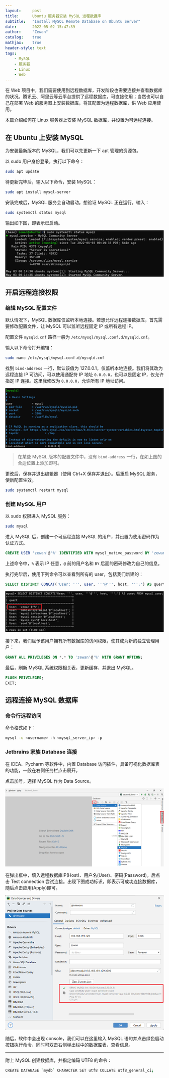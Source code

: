 ```yaml
---
layout:     post
title:      Ubuntu 服务器安装 MySQL 远程数据库
subtitle:   "Install MySQL Remote Database on Ubuntu Server"
date:       2022-05-02 15:47:39
author:     "Zewan"
catalog:    true
mathjax:    true
header-style: text
tags:
    - MySQL
    - 服务器
    - Linux
    - Web
---
```


在 Web 项目中，我们需要使用到远程数据库，开发阶段也需要连接并查看数据库的状况。腾讯云、阿里云等云平台提供了远程数据库，可直接使用；当然也可以自己在部署 Web 的服务器上安装数据库，将其配置为远程数据库，供 Web 应用使用。

本篇介绍如何在 Linux 服务器上安装 MySQL 数据库，并设置为可远程连接。

## 在 Ubuntu 上安装 MySQL

为安装最新版本的 MySQL，我们可以先更新一下 apt 管理的资源包。

以 sudo 用户身份登录，执行以下命令：

```bash
sudo apt update
```

待更新完毕后，输入以下命令，安装 MySQL：

```bash
sudo apt install mysql-server
```

安装完成后，MySQL 服务会自动启动。想验证 MySQL 正在运行，输入：

```bash
sudo systemctl status mysql
```

输出如下图，即表示已启动。

![MySQL已启动](/img/in-post/post-ubuntu-mysql/mysql-running.png)

## 开启远程连接权限

### 编辑 MySQL 配置文件

默认情况下，MySQL 数据库仅监听本地连接。若想允许远程连接数据库，首先需要修改配置文件，让 MySQL 可以监听远程固定 IP 或所有远程 IP。

配置文件 `mysqld.cnf` 路径一般为 `/etc/mysql/mysql.conf.d/mysqld.cnf`。

输入以下命令打开编辑：

```bash
sudo nano /etc/mysql/mysql.conf.d/mysqld.cnf
```

找到 `bind-address` 一行，默认该值为 127.0.0.1，仅监听本地连接。我们将其改为远程连接 IP 可访问，可以使用通配符 IP 地址 `0.0.0.0`，也可以是固定 IP，仅允许指定 IP 连接。这里我修改为 `0.0.0.0`，允许所有 IP 地址访问。

![mysqld.cnf](/img/in-post/post-ubuntu-mysql/mysqld_cnf.png)

> 在某些 MySQL 版本的配置文件中，没有 `bind-address` 一行，在如上图的合适位置上添加即可。

更改后，保存并退出编辑器（使用 Ctrl+X 保存并退出）。后重启 MySQL 服务，使新配置生效。

```bash
sudo systemctl restart mysql
```

### 创建 MySQL 用户

以 sudo 权限进入 MySQL 服务：

```bash
sudo mysql
```

进入 MySQL 后，创建一个可远程连接 MySQL 的用户，并设置为使用密码作为认证方式。

```sql
CREATE USER 'zewan'@'%' IDENTIFIED WITH mysql_native_password BY 'zewan1234';
```

上述命令中，`%` 表示 IP 任意，`@` 前的用户名和 `BY` 后面的密码修改为自己的信息。

执行完毕后，使用下列命令可以查看到所有的 user，包括我们新建的：

```sql
SELECT DISTINCT CONCAT('User: ''', user, '''@''', host, ''';') AS quert FROM mysql.user;
```

![mysql_users](/img/in-post/post-ubuntu-mysql/mysql-users.png)

接下来，我们赋予该用户拥有所有数据库的访问权限，使其成为新的独立管理用户：

```sql
GRANT ALL PRIVILEGES ON *.* TO 'zewan'@'%' WITH GRANT OPTION;
```

最后，刷新 MySQL 系统权限相关表，更新缓存，并退出 MySQL。

```sql
FLUSH PRIVILEGES;
EXIT;
```

## 远程连接 MySQL 数据库

### 命令行远程访问

命令格式如下：

```bash
mysql -u <username> -h <mysql_server_ip> -p
```

### Jetbrains 家族 Database 连接

在 IDEA、Pycharm 等软件中，内置 Database 访问插件，具备可视化数据库表的功能，一般在右侧任务栏点击展开。

点击加号，选择 MySQL 作为 Data Source。

![pycharm-database](/img/in-post/post-ubuntu-mysql/pycharm-database.png)

在弹出框中，填入远程数据库IP(Host)、用户名(User)、密码(Password)，后点击 Test connection 尝试连接。出现下图成功标识，即表示可成功连接数据库，随后点击应用(Apply)即可。

![pycharm-success](/img/in-post/post-ubuntu-mysql/pycharm-success.png)

随后，软件中会出现 console，我们可以在这里输入 MySQL 语句并点击绿色启动按钮执行命令，同时可双击右侧弹出栏中的数据库表，查看信息。

---

附上 MySQL 创建数据库，并指定编码 UTF8 的命令：

```bash
CREATE DATABASE `mydb` CHARACTER SET utf8 COLLATE utf8_general_ci;
```
